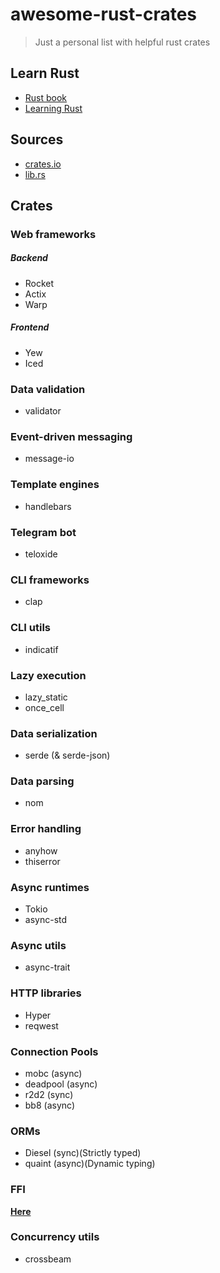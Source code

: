 # awesome-rust-crates

> Just a personal list with helpful rust crates

## Learn Rust

+ [Rust book](https://doc.rust-lang.org/stable/book/)
+ [Learning Rust](https://github.com/learning-rust/site)

## Sources

+ [crates.io](https://crates.io/)
+ [lib.rs](https://lib.rs/)

## Crates 

### Web frameworks

##### Backend

+ Rocket
+ Actix
+ Warp

##### Frontend

+ Yew
+ Iced

### Data validation

+ validator

### Event-driven messaging

+ message-io

### Template engines

+ handlebars

### Telegram bot

+ teloxide

### CLI frameworks

+ clap

### CLI utils

+ indicatif

### Lazy execution

+ lazy_static
+ once_cell

### Data serialization

+ serde (& serde-json)

### Data parsing

+ nom

### Error handling

+ anyhow
+ thiserror

### Async runtimes

+ Tokio
+ async-std

### Async utils

+ async-trait

### HTTP libraries

+ Hyper
+ reqwest

### Connection Pools

+ mobc (async)
+ deadpool (async)
+ r2d2 (sync)
+ bb8 (async)

### ORMs

+ Diesel (sync)(Strictly typed)
+ quaint (async)(Dynamic typing)

### FFI

[**Here**](https://lib.rs/development-tools/ffi)

### Concurrency utils

+ crossbeam


